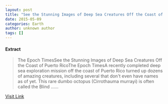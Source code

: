 ```yaml
---
layout: post
title: "See the Stunning Images of Deep Sea Creatures Off the Coast of Puerto Rico - The Epoch Times"
date: 2015-05-09
categories: Earth
author: unknown author
tags: []
---
```





#### Extract
>The Epoch TimesSee the Stunning Images of Deep Sea Creatures Off the Coast of Puerto RicoThe Epoch TimesA recently completed deep sea exploration mission off the coast of Puerto Rico turned up dozens of amazing creatures, including several that don&#39;t even have names as of yet. This rare dumbo octopus (Cirrothauma murrayi) is often called the Blind ......



[Visit Link](http://news.google.com/news/url?sa=t&fd=R&ct2=us&usg=AFQjCNH2rVvR0l-2mvspsUG0g3t852snqA&clid=c3a7d30bb8a4878e06b80cf16b898331&ei=e2pNVbi0IMSmwQGczYH4Bw&url=http://www.theepochtimes.com/n3/inspired/1350622-see-the-stunning-images-of-deep-sea-creatures-off-the-coast-of-puerto-rico/)


